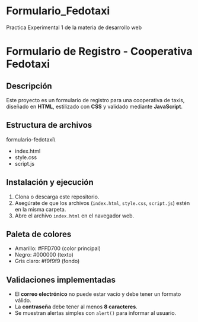 # Formulario_Fedotaxi
Practica Experimental 1 de la materia de desarrollo web

# Formulario de Registro - Cooperativa Fedotaxi

## Descripción
Este proyecto es un formulario de registro para una cooperativa de taxis, diseñado en **HTML**, estilizado con **CSS** y validado mediante **JavaScript**.

## Estructura de archivos
  formulario-fedotaxi\
   - index.html
   - style.css
   - script.js


## Instalación y ejecución
1. Clona o descarga este repositorio.
2. Asegúrate de que los archivos (`index.html`, `style.css`, `script.js`) estén en la misma carpeta.
3. Abre el archivo `index.html` en el navegador web.

## Paleta de colores
- Amarillo: #FFD700 (color principal)
- Negro: #000000 (texto)
- Gris claro: #f9f9f9 (fondo)

## Validaciones implementadas
- El **correo electrónico** no puede estar vacío y debe tener un formato válido.
- La **contraseña** debe tener al menos **8 caracteres**.
- Se muestran alertas simples con `alert()` para informar al usuario.
